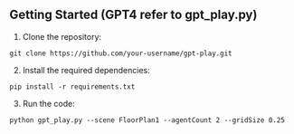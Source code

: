 ## Getting Started (GPT4 refer to gpt_play.py)

1. Clone the repository:

```shell
git clone https://github.com/your-username/gpt-play.git
```

2. Install the required dependencies:
```shell
pip install -r requirements.txt
```

3. Run the code:
```shell
python gpt_play.py --scene FloorPlan1 --agentCount 2 --gridSize 0.25
```



